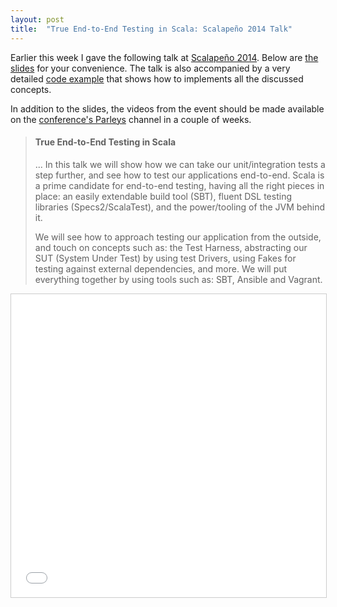 ```yaml
---
layout: post
title:  "True End-to-End Testing in Scala: Scalapeño 2014 Talk"
---
```


Earlier this week I gave the following talk at [Scalapeño 2014](http://www.scalapeno.org.il/#!orr-sella/czmu). Below are [the slides](http://www.slideshare.net/orrsella/scala-e2etesting) for your convenience. The talk is also accompanied by a very detailed [code example](https://github.com/orrsella/scala-e2e-testing) that shows how to implements all the discussed concepts.

In addition to the slides, the videos from the event should be made available on the [conference's Parleys](https://parleys.com/channel/539710f3e4b0147a70b7e249/presentations?sort=date&state=public) channel in a couple of weeks.

> #### True End-to-End Testing in Scala
> ...
> In this talk we will show how we can take our unit/integration tests a step further, and see how to test our applications end-to-end. Scala is a prime candidate for end-to-end testing, having all the right pieces in place: an easily extendable build tool (SBT), fluent DSL testing libraries (Specs2/ScalaTest), and the power/tooling of the JVM behind it.
>
> We will see how to approach testing our application from the outside, and touch on concepts such as: the Test Harness, abstracting our SUT (System Under Test) by using test Drivers, using Fakes for testing against external dependencies, and more. We will put everything together by using tools such as: SBT, Ansible and Vagrant.

<iframe src="//www.slideshare.net/slideshow/embed_code/39471851" width="595" height="485" frameborder="0" marginwidth="0" marginheight="0" scrolling="no" style="border:1px solid #CCC; border-width:1px; margin-bottom:5px; max-width: 100%;" allowfullscreen> </iframe> <div style="margin-bottom:5px"></div>
